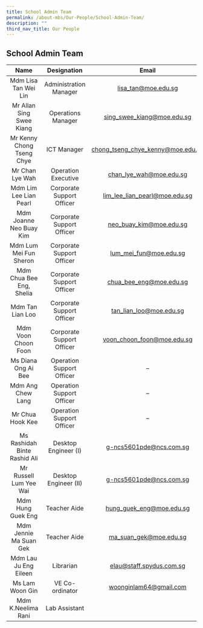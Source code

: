 ```yaml
---
title: School Admin Team
permalink: /about-mbs/Our-People/School-Admin-Team/
description: ""
third_nav_title: Our People
---
```

## School Admin Team

|             Name              |        Designation        |               Email               |
|:-----------------------------:|:-------------------------:|:---------------------------------:|
| Mdm Lisa Tan Wei Lin            | Administration Manager    | lisa_tan@moe.edu.sg               |
| Mr Allan Sing Swee Kiang     | Operations Manager        | sing_swee_kiang@moe.edu.sg        |
| Mr Kenny Chong Tseng Chye     | ICT Manager               | chong_tseng_chye_kenny@moe.edu.sg |
| Mr Chan Lye Wah               | Operation Executive       | chan_lye_wah@moe.edu.sg           |
| Mdm Lim Lee Lian Pearl        | Corporate Support Officer | lim_lee_lian_pearl@moe.edu.sg     |
| Mdm Joanne Neo Buay Kim  | Corporate Support Officer | neo_buay_kim@moe.edu.sg           |
| Mdm Lum Mei Fun Sheron      | Corporate Support Officer | lum_mei_fun@moe.edu.sg            |
| Mdm Chua Bee Eng, Shelia    | Corporate Support Officer | chua_bee_eng@moe.edu.sg           |
| Mdm Tan Lian Loo              | Corporate Support Officer | tan_lian_loo@moe.edu.sg           |
| Mdm Voon Choon Foon        | Corporate Support Officer | voon_choon_foon@moe.edu.sg        |
| Ms Diana Ong Ai Bee            | Operation Support Officer |                 –                 |
| Mdm Ang Chew Lang          | Operation Support Officer |                 –                 |
| Mr Chua Hook Kee              | Operation Support Officer |                 –                 |
| Ms Rashidah Binte Rashid Ali  | Desktop Engineer (I)     | g-ncs5601pde@ncs.com.sg           |
| Mr Russell Lum Yee Wai          | Desktop Engineer (II)    |  g-ncs5601pde@ncs.com.sg          |
| Mdm Hung Guek Eng             | Teacher Aide              | hung_guek_eng@moe.edu.sg          |
| Mdm Jennie Ma Suan Gek        | Teacher Aide              | ma_suan_gek@moe.edu.sg            |
| Mdm Lau Ju Eng Eileen         | Librarian                 | elau@staff.spydus.com.sg          |
| Ms Lam Woon Gin               | VE Co-ordinator           | woonginlam64@gmail.com            |
| Mdm K.Neelima Rani         | Lab Assistant             |                                                           |